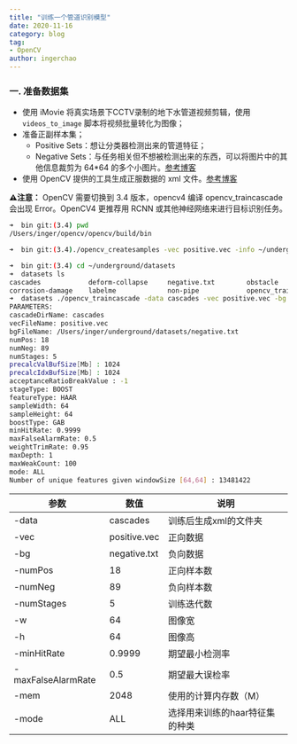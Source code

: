 ```yaml
---
title: "训练一个管道识别模型"
date: 2020-11-16
category: blog
tag: 
- OpenCV
author: ingerchao
---
```




### 一. 准备数据集

- 使用 iMovie 将真实场景下CCTV录制的地下水管道视频剪辑，使用 `videos_to_image` 脚本将视频批量转化为图像；
- 准备正副样本集；
  - Positive Sets：想让分类器检测出来的管道特征；
  - Negative Sets：与任务相关但不想被检测出来的东西，可以将图片中的其他信息裁剪为 64*64 的多个小图片。[参考博客](https://blog.csdn.net/u010429424/article/details/74377617)
- 使用 OpenCV 提供的工具生成正服数据的 xml 文件。[参考博客](https://suimingyang.github.io/2019/07/03/opencv%E7%BA%A7%E8%81%94%E8%AE%AD%E7%BB%83%E5%9B%BE%E5%83%8F%E5%88%86%E7%B1%BB%E5%99%A8/)

**⚠️注意：** OpenCV 需要切换到 3.4 版本，opencv4 编译 opencv_traincascade 会出现 Error。OpenCV4 更推荐用 RCNN 或其他神经网络来进行目标识别任务。

```bash
➜  bin git:(3.4) pwd
/Users/inger/opencv/opencv/build/bin

➜  bin git:(3.4)./opencv_createsamples -vec positive.vec -info ~/underground/datasets/positive.txt 18 -w 64 -h 64

➜  bin git:(3.4) cd ~/underground/datasets
➜  datasets ls
cascades            deform-collapse     negative.txt        obstacle            pipe                positive.vec
corrosion-damage    labelme             non-pipe            opencv_traincascade positive.txt
➜  datasets ./opencv_traincascade -data cascades -vec positive.vec -bg ~/underground/datasets/negative.txt -numPos 18 -numNeg 89 -numStages 5 -w 64 -h 64 -minHitRate 0.9999 -maxFalseAlarmRate 0.5 -mem 2048 -mode ALL
PARAMETERS:
cascadeDirName: cascades
vecFileName: positive.vec
bgFileName: /Users/inger/underground/datasets/negative.txt
numPos: 18
numNeg: 89
numStages: 5
precalcValBufSize[Mb] : 1024
precalcIdxBufSize[Mb] : 1024
acceptanceRatioBreakValue : -1
stageType: BOOST
featureType: HAAR
sampleWidth: 64
sampleHeight: 64
boostType: GAB
minHitRate: 0.9999
maxFalseAlarmRate: 0.5
weightTrimRate: 0.95
maxDepth: 1
maxWeakCount: 100
mode: ALL
Number of unique features given windowSize [64,64] : 13481422
```

| 参数               | 数值         | 说明                           |
| ------------------ | ------------ | ------------------------------ |
| -data              | cascades     | 训练后生成xml的文件夹          |
| -vec               | positive.vec | 正向数据                       |
| -bg                | negative.txt | 负向数据                       |
| -numPos            | 18           | 正向样本数                     |
| -numNeg            | 89           | 负向样本数                     |
| -numStages         | 5            | 训练迭代数                     |
| -w                 | 64           | 图像宽                         |
| -h                 | 64           | 图像高                         |
| -minHitRate        | 0.9999       | 期望最小检测率                 |
| -maxFalseAlarmRate | 0.5          | 期望最大误检率                 |
| -mem               | 2048         | 使用的计算内存数（M）          |
| -mode              | ALL          | 选择用来训练的haar特征集的种类 |

